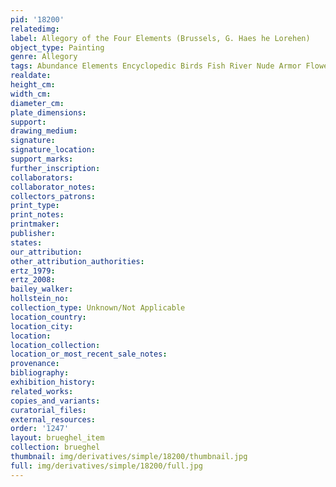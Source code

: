 ```yaml
---
pid: '18200'
relatedimg: 
label: Allegory of the Four Elements (Brussels, G. Haes he Lorehen)
object_type: Painting
genre: Allegory
tags: Abundance Elements Encyclopedic Birds Fish River Nude Armor Flowers
realdate: 
height_cm: 
width_cm: 
diameter_cm: 
plate_dimensions: 
support: 
drawing_medium: 
signature: 
signature_location: 
support_marks: 
further_inscription: 
collaborators: 
collaborator_notes: 
collectors_patrons: 
print_type: 
print_notes: 
printmaker: 
publisher: 
states: 
our_attribution: 
other_attribution_authorities: 
ertz_1979: 
ertz_2008: 
bailey_walker: 
hollstein_no: 
collection_type: Unknown/Not Applicable
location_country: 
location_city: 
location: 
location_collection: 
location_or_most_recent_sale_notes: 
provenance: 
bibliography: 
exhibition_history: 
related_works: 
copies_and_variants: 
curatorial_files: 
external_resources: 
order: '1247'
layout: brueghel_item
collection: brueghel
thumbnail: img/derivatives/simple/18200/thumbnail.jpg
full: img/derivatives/simple/18200/full.jpg
---
```

